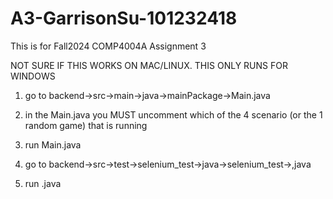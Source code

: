 # A3-GarrisonSu-101232418

This is for Fall2024 COMP4004A Assignment 3

NOT SURE IF THIS WORKS ON MAC/LINUX. THIS ONLY RUNS FOR WINDOWS

1) go to backend->src->main->java->mainPackage->Main.java

2) in the Main.java you MUST uncomment which of the 4 scenario (or the 1 random game) that is running 

3) run Main.java

4) go to backend->src->test->selenium_test->java->selenium_test-><name>,java

5) run <Test>.java




